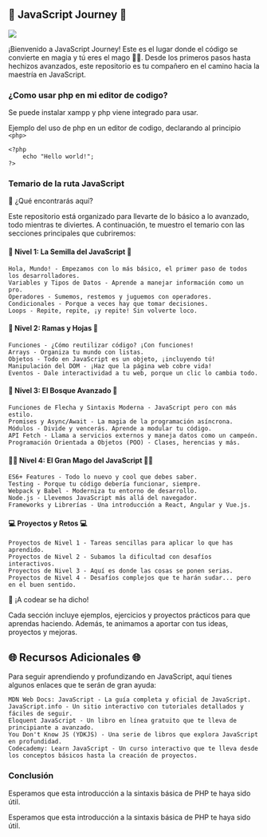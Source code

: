 ## 🚀 JavaScript Journey 🚀
![](https://img.icons8.com/?size=100&id=108784&format=png&color=000000)

¡Bienvenido a JavaScript Journey! Este es el lugar donde el código se convierte en magia y tú eres el mago 🧙‍♂️. Desde los primeros pasos hasta hechizos avanzados, este repositorio es tu compañero en el camino hacia la maestría en JavaScript.

### ¿Como usar php en mi editor de codigo?

Se puede instalar xampp y php viene integrado para usar.

Ejemplo del uso de php en un editor de codigo, declarando al principio `<php>` 

    <?php
        echo "Hello world!";
    ?>

### Temario de la ruta JavaScript

🎯 ¿Qué encontrarás aquí?

Este repositorio está organizado para llevarte de lo básico a lo avanzado, todo mientras te diviertes. A continuación, te muestro el temario con las secciones principales que cubriremos:

#### 🌱 Nivel 1: La Semilla del JavaScript 🌱

    Hola, Mundo! - Empezamos con lo más básico, el primer paso de todos los desarrolladores.
    Variables y Tipos de Datos - Aprende a manejar información como un pro.
    Operadores - Sumemos, restemos y juguemos con operadores.
    Condicionales - Porque a veces hay que tomar decisiones.
    Loops - Repite, repite, ¡y repite! Sin volverte loco.

#### 🌳 Nivel 2: Ramas y Hojas 🌳

    Funciones - ¿Cómo reutilizar código? ¡Con funciones!
    Arrays - Organiza tu mundo con listas.
    Objetos - Todo en JavaScript es un objeto, ¡incluyendo tú!
    Manipulación del DOM - ¡Haz que la página web cobre vida!
    Eventos - Dale interactividad a tu web, porque un clic lo cambia todo.

#### 🌟 Nivel 3: El Bosque Avanzado 🌟

    Funciones de Flecha y Sintaxis Moderna - JavaScript pero con más estilo.
    Promises y Async/Await - La magia de la programación asíncrona.
    Módulos - Divide y vencerás. Aprende a modular tu código.
    API Fetch - Llama a servicios externos y maneja datos como un campeón.
    Programación Orientada a Objetos (POO) - Clases, herencias y más.

#### 🧙‍♂️ Nivel 4: El Gran Mago del JavaScript 🧙‍♂️

    ES6+ Features - Todo lo nuevo y cool que debes saber.
    Testing - Porque tu código debería funcionar, siempre.
    Webpack y Babel - Moderniza tu entorno de desarrollo.
    Node.js - Llevemos JavaScript más allá del navegador.
    Frameworks y Librerías - Una introducción a React, Angular y Vue.js.

#### 💻 Proyectos y Retos 💻

    Proyectos de Nivel 1 - Tareas sencillas para aplicar lo que has aprendido.
    Proyectos de Nivel 2 - Subamos la dificultad con desafíos interactivos.
    Proyectos de Nivel 3 - Aquí es donde las cosas se ponen serias.
    Proyectos de Nivel 4 - Desafíos complejos que te harán sudar... pero en el buen sentido.

🚀 ¡A codear se ha dicho!

Cada sección incluye ejemplos, ejercicios y proyectos prácticos para que aprendas haciendo. Además, te animamos a aportar con tus ideas, proyectos y mejoras.

## 🌐 Recursos Adicionales 🌐

Para seguir aprendiendo y profundizando en JavaScript, aquí tienes algunos enlaces que te serán de gran ayuda:

    MDN Web Docs: JavaScript - La guía completa y oficial de JavaScript.
    JavaScript.info - Un sitio interactivo con tutoriales detallados y fáciles de seguir.
    Eloquent JavaScript - Un libro en línea gratuito que te lleva de principiante a avanzado.
    You Don't Know JS (YDKJS) - Una serie de libros que explora JavaScript en profundidad.
    Codecademy: Learn JavaScript - Un curso interactivo que te lleva desde los conceptos básicos hasta la creación de proyectos.

### Conclusión

Esperamos que esta introducción a la sintaxis básica de PHP te haya sido útil.

Esperamos que esta introducción a la sintaxis básica de PHP te haya sido útil.

